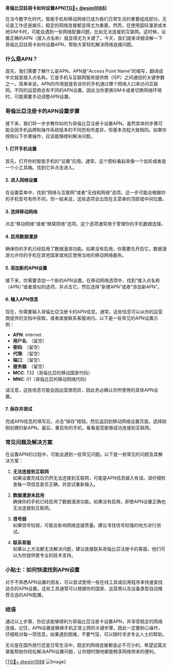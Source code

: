 **哥倫比亞註冊卡如何设置APN[[TG💪+ @esim1088](https://t.me/s/esim1088)]**

在当今数字化时代，智能手机和移动网络已成为我们日常生活的重要组成部分。无论是工作还是娱乐，稳定的网络连接都显得尤为重要。然而，在使用国际漫游或本地SIM卡时，可能会遇到一些网络配置问题，比如无法连接到互联网。这时候，设置正确的APN（接入点名称）就显得尤为关键了。今天，我们就来详细讲解一下哥倫比亞註冊卡如何设置APN，帮助大家轻松解决网络连接问题。

### 什么是APN？

首先，我们需要了解什么是APN。APN是“Access Point Name”的缩写，翻译成中文就是接入点名称。它是手机与互联网服务提供商（ISP）之间通信的关键参数之一。简单来说，APN的作用就是告诉你的手机通过哪个网络入口来访问互联网。不同的运营商会有不同的APN设置，因此当你更换SIM卡或者切换网络环境时，可能需要手动调整APN设置。

### 哥倫比亞注册卡的APN设置步骤

接下来，我们将一步步教你如何为哥倫比亞注册卡设置APN。虽然具体的步骤可能会因手机品牌和操作系统版本的不同而有所差异，但基本流程大致相同。如果你按照以下步骤操作，应该能够顺利解决问题。

#### 1. 打开手机设置

首先，打开你的智能手机的“设置”应用。通常，这个图标看起来像一个齿轮或者是一个小工具箱。找到它并点击进入。

#### 2. 进入网络设置

在设置菜单中，找到“网络与互联网”或者“无线和网络”选项。这一步可能会根据你的手机型号有所不同，但一般来说，这些选项会出现在主菜单的顶部或中间位置。

#### 3. 选择移动网络

点击“移动网络”或者“蜂窝网络”选项。这个选项通常用于管理你的手机数据连接。

#### 4. 启用数据漫游

确保你的手机已经启用了数据漫游功能。如果没有启用，你需要先开启它。数据漫游允许你的手机在其他国家或地区使用当地的移动网络服务。

#### 5. 添加新的APN设置

接下来，你需要添加一个新的APN设置。在移动网络选项中，找到“接入点名称（APN）”或者类似的选项，并点击它。然后选择“新建APN”或者“添加新APN”。

#### 6. 输入APN信息

现在，你需要输入哥倫比亞注册卡的APN信息。通常，这些信息可以从你的运营商提供的文档中获取，或者直接联系客服询问。以下是一些常见的APN设置示例：

- **APN**: internet
- **用户名**: （留空）
- **密码**: （留空）
- **代理**: （留空）
- **端口**: （留空）
- **服务器**: （留空）
- **MCC**: 732（哥倫比亞的移动国家代码）
- **MNC**: 01（哥倫比亞的移动网络代码）

请注意，这些信息可能会因运营商而异，因此务必确认你所使用的具体APN设置。

#### 7. 保存并测试

完成APN信息的填写后，点击“保存”按钮。然后返回到移动网络设置页面，选择刚刚创建的新APN。最后，重启你的手机，看看是否能够成功连接到互联网。

### 常见问题及解决方案

在设置APN的过程中，可能会遇到一些常见问题。以下是一些常见的问题及其解决方案：

1. **无法连接到互联网**  
   如果设置完成后仍然无法连接到互联网，可能是APN信息输入有误。请仔细检查每一项信息是否正确，并尝试重新输入。

2. **数据漫游未启用**  
   确保你的手机已经启用了数据漫游功能。如果没有启用，即使APN设置正确也无法连接到互联网。

3. **信号弱**  
   如果信号较弱，可能会影响网络连接质量。建议寻找信号较强的地方进行测试。

4. **联系客服**  
   如果以上方法都无法解决问题，建议直接联系哥倫比亞注册卡的客服，他们可以为你提供更专业的技术支持。

### 小贴士：如何快速找到APN设置

对于不熟悉APN设置的朋友，可以尝试使用一些在线工具或应用程序来快速查找适合的APN设置。这些工具通常可以根据你的国家、运营商以及设备类型自动推荐合适的APN配置。

### 结语

通过以上步骤，你应该能够顺利为哥倫比亞注册卡设置APN，并享受稳定的网络连接。记住，APN设置是确保手机正常上网的关键步骤，因此一定要耐心操作，仔细核对每一项信息。如果遇到困难，不要气馁，可以随时寻求专业人士的帮助。

无论是在国外旅行还是日常生活中，稳定的网络连接都是必不可少的。希望这篇文章能帮助你轻松解决APN设置问题，让你随时随地都能畅享网络带来的便利。

[[TG💪+ @esim1088](https://t.me/s/esim1088) ![Image](https://i.postimg.cc/4NQfJmqS/Snipaste-2025-05-13-00-14-12.png)]